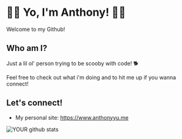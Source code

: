 # 🦦🦦 Yo, I'm Anthony! 🦦🦦
Welcome to my Github! 

## Who am I?
Just a lil ol' person trying to be scooby with code! 🐕  


Feel free to check out what i'm doing and to hit me up if you wanna connect!

## Let's connect!
- My personal site: https://www.anthonyyu.me

![YOUR github stats](https://github-readme-stats.vercel.app/api?username=any027)

<!--
**any027/any027** is a ✨ _special_ ✨ repository because its `README.md` (this file) appears on your GitHub profile.


Here are some ideas to get you started:

- 🔭 I’m currently working on ...
- 🌱 I’m currently learning ...
- 👯 I’m looking to collaborate on ...
- 🤔 I’m looking for help with ...
- 💬 Ask me about ...
- 📫 How to reach me: ...
- 😄 Pronouns: ...
- ⚡ Fun fact: ...
-->
